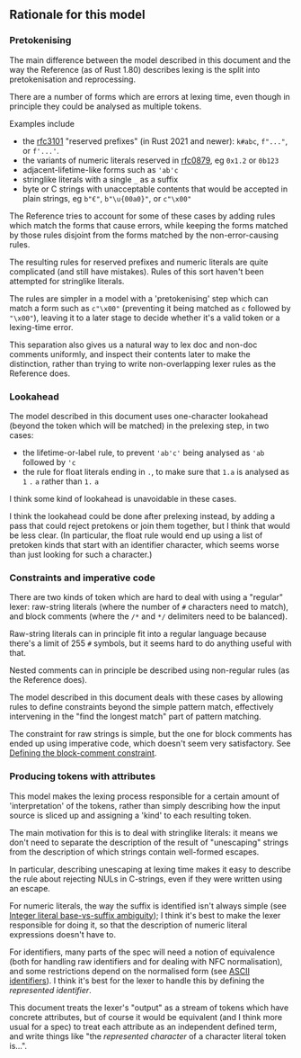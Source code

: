 ## Rationale for this model

### Pretokenising

The main difference between the model described in this document and the way the Reference (as of Rust 1.80) describes lexing is the split into pretokenisation and reprocessing.

There are a number of forms which are errors at lexing time, even though in principle they could be analysed as multiple tokens.

Examples include

- the [rfc3101] "reserved prefixes" (in Rust 2021 and newer): `k#abc`,  `f"..."`, or `f'...'`.
- the variants of numeric literals reserved in [rfc0879], eg `0x1.2` or `0b123`
- adjacent-lifetime-like forms such as `'ab'c`
- stringlike literals with a single `_` as a suffix
- byte or C strings with unacceptable contents that would be accepted in plain strings, eg `b"€"`, `b"\u{00a0}"`, or `c"\x00"`

The Reference tries to account for some of these cases by adding rules which match the forms that cause errors, while keeping the forms matched by those rules disjoint from the forms matched by the non-error-causing rules.

The resulting rules for reserved prefixes and numeric literals are quite complicated (and still have mistakes).
Rules of this sort haven't been attempted for stringlike literals.

The rules are simpler in a model with a 'pretokenising' step which can match a form such as `c"\x00"` (preventing it being matched as `c` followed by `"\x00"`), leaving it to a later stage to decide whether it's a valid token or a lexing-time error.

This separation also gives us a natural way to lex doc and non-doc comments uniformly,
and inspect their contents later to make the distinction,
rather than trying to write non-overlapping lexer rules as the Reference does.


### Lookahead

The model described in this document uses one-character lookahead (beyond the token which will be matched) in the prelexing step, in two cases:

- the lifetime-or-label rule, to prevent `'ab'c'` being analysed as `'ab` followed by `'c`
- the rule for float literals ending in `.`, to make sure that `1.a` is analysed as `1` `.` `a` rather than `1.` `a`

I think some kind of lookahead is unavoidable in these cases.

I think the lookahead could be done after prelexing instead, by adding a pass that could reject pretokens or join them together, but I think that would be less clear.
(In particular, the float rule would end up using a list of pretoken kinds that start with an identifier character, which seems worse than just looking for such a character.)


### Constraints and imperative code

There are two kinds of token which are hard to deal with using a "regular" lexer:
raw-string literals (where the number of `#` characters need to match),
and block comments (where the `/*` and `*/` delimiters need to be balanced).

Raw-string literals can in principle fit into a regular language because there's a limit of 255 `#` symbols, but it seems hard to do anything useful with that.

Nested comments can in principle be described using non-regular rules (as the Reference does).

The model described in this document deals with these cases by allowing rules to define constraints beyond the simple pattern match, effectively intervening in the "find the longest match" part of pattern matching.

The constraint for raw strings is simple, but the one for block comments has ended up using imperative code, which doesn't seem very satisfactory.
See [Defining the block-comment constraint][block-comment-constraint].


### Producing tokens with attributes

This model makes the lexing process responsible for a certain amount of 'interpretation' of the tokens,
rather than simply describing how the input source is sliced up and assigning a 'kind' to each resulting token.

The main motivation for this is to deal with stringlike literals:
it means we don't need to separate the description of the result of "unescaping" strings from the description of which strings contain well-formed escapes.

In particular, describing unescaping at lexing time makes it easy to describe the rule about rejecting NULs in C-strings, even if they were written using an escape.

For numeric literals, the way the suffix is identified isn't always simple (see [Integer literal base-vs-suffix ambiguity][base-vs-suffix]);
I think it's best to make the lexer responsible for doing it,
so that the description of numeric literal expressions doesn't have to.

For identifiers, many parts of the spec will need a notion of equivalence
(both for handling raw identifiers and for dealing with NFC normalisation),
and some restrictions depend on the normalised form (see [ASCII identifiers]).
I think it's best for the lexer to handle this by defining the <var>represented identifier</var>.

This document treats the lexer's "output" as a stream of tokens which have concrete attributes,
but of course it would be equivalent (and I think more usual for a spec) to treat each attribute as an independent defined term,
and write things like "the <dfn>represented character</dfn> of a character literal token is…".


[rfc0879]: https://rust-lang.github.io/rfcs/0879-small-base-lexing.html
[rfc3101]: https://rust-lang.github.io/rfcs/3101-reserved_prefixes.html

[ASCII identifiers]: open_questions.md#ascii-identifiers
[base-vs-suffix]: open_questions.md#base-vs-suffix
[block-comment-constraint]: open_questions.md#block-comment-constraint

